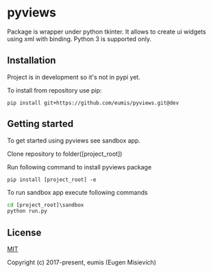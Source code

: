 # pyviews

Package is wrapper under python tkinter. It allows to create ui widgets using xml with binding. Python 3 is supported only.

## Installation

Project is in development so it's not in pypi yet.

To install from repository use pip:

`pip install git+https://github.com/eumis/pyviews.git@dev`

## Getting started

To get started using pyviews see sandbox app.

Clone repository to folder([project_root])

Run following command to install pyviews package

`pip install [project_root] -e`

To run sandbox app execute following commands

```cmd
cd [project_root]\sandbox
python run.py
```

## License

[MIT](http://opensource.org/licenses/MIT)

Copyright (c) 2017-present, eumis (Eugen Misievich)